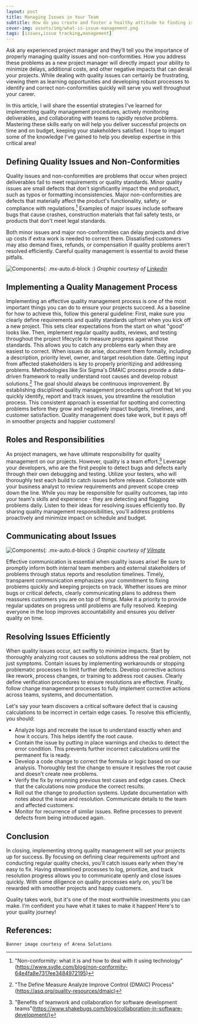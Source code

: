 ```yaml
---
layout: post
title: Managing Issues in Your Team
subtitle: How do you create and foster a healthy attitude to finding issues?
cover-img: assets/img/what-is-issue-management.png
tags: [issues,issue tracking,management]
---
```


Ask any experienced project manager and they’ll tell you the importance of properly managing quality issues and non-conformities. How you address these problems as a new project manager will directly impact your ability to minimize delays, additional costs, and other negative impacts that can derail your projects. While dealing with quality issues can certainly be frustrating, viewing them as learning opportunities and developing robust processes to identify and correct non-conformities quickly will serve you well throughout your career.

In this article, I will share the essential strategies I've learned for implementing quality management procedures, actively monitoring deliverables, and collaborating with teams to rapidly resolve problems. Mastering these skills early on will help you deliver successful projects on time and on budget, keeping your stakeholders satisfied. I hope to impart some of the knowledge I've gained to help you develop expertise in this critical area!

## Defining Quality Issues and Non-Conformities

Quality issues and non-conformities are problems that occur when project deliverables fail to meet requirements or quality standards. Minor quality issues are small defects that don't significantly impact the end product, such as typos or formatting inconsistencies. Major non-conformities are defects that materially affect the product's functionality, safety, or compliance with regulations.[^1] Examples of major issues include software bugs that cause crashes, construction materials that fail safety tests, or products that don't meet legal standards.

Both minor issues and major non-conformities can delay projects and drive up costs if extra work is needed to correct them. Dissatisfied customers may also demand fixes, refunds, or compensation if quality problems aren't resolved efficiently. Careful quality management is essential to avoid these pitfalls.

![Components](/agile-blog/assets/img/components.png){: .mx-auto.d-block :}
*Graphic courtesy of [Linkedin](https://www.linkedin.com/pulse/how-promote-requirements-management-samer-el-itani/)*

## Implementing a Quality Management Process

Implementing an effective quality management process is one of the most important things you can do to ensure your projects succeed. As a baseline for how to achieve this, follow this general guideline:
First, make sure you clearly define requirements and quality standards upfront when you kick off a new project. This sets clear expectations from the start on what "good" looks like. Then, implement regular quality audits, reviews, and testing throughout the project lifecycle to measure progress against those standards. This allows you to catch any problems early when they are easiest to correct.
When issues do arise, document them formally, including a description, priority level, owner, and target resolution date. Getting input from affected stakeholders is key to properly prioritizing and addressing problems. Methodologies like Six Sigma's DMAIC process provide a data-driven framework to really understand root causes and develop robust solutions.[^2]
The goal should always be continuous improvement. By establishing disciplined quality management procedures upfront that let you quickly identify, report and track issues, you streamline the resolution process. This consistent approach is essential for spotting and correcting problems before they grow and negatively impact budgets, timelines, and customer satisfaction.
Quality management does take work, but it pays off in smoother projects and happier customers!

## Roles and Responsibilities

As project managers, we have ultimate responsibility for quality management on our projects. However, quality is a team effort.[^3] Leverage your developers, who are the first people to detect bugs and defects early through their own debugging and testing. Utilize your testers, who will thoroughly test each build to catch issues before release. Collaborate with your business analyst to review requirements and prevent scope creep down the line. While you may be responsible for quality outcomes, tap into your team's skills and experience - they are detecting and flagging problems daily. Listen to their ideas for resolving issues efficiently too. By sharing quality management responsibilities, you'll address problems proactively and minimize impact on schedule and budget.

## Communicating about Issues

![Components](/agile-blog/assets/img/communication_1.jpg){: .mx-auto.d-block :}
*Graphic courtesy of [Vilmate](https://vilmate.com/blog/communication-challenges-in-agile/)*

Effective communication is essential when quality issues arise! Be sure to promptly inform both internal team members and external stakeholders of problems through status reports and resolution timelines. Timely, transparent communication emphasizes your commitment to fixing problems quickly and keeping projects on track. Whether issues are minor bugs or critical defects, clearly communicating plans to address them reassures customers you are on top of things. Make it a priority to provide regular updates on progress until problems are fully resolved. Keeping everyone in the loop improves accountability and ensures you deliver quality on time.

## Resolving Issues Efficiently

When quality issues occur, act swiftly to minimize impacts. Start by thoroughly analyzing root causes so solutions address the real problem, not just symptoms. Contain issues by implementing workarounds or stopping problematic processes to limit further defects. Develop corrective actions like rework, process changes, or training to address root causes. Clearly define verification procedures to ensure resolutions are effective. Finally, follow change management processes to fully implement corrective actions across teams, systems, and documentation.

Let's say your team discovers a critical software defect that is causing calculations to be incorrect in certain edge cases. To resolve this efficiently, you should:
- Analyze logs and recreate the issue to understand exactly when and how it occurs. This helps identify the root cause.
- Contain the issue by putting in place warnings and checks to detect the error condition. This prevents further incorrect calculations until the permanent fix is ready.
- Develop a code change to correct the formula or logic based on our analysis. Thoroughly test the change to ensure it resolves the root cause and doesn't create new problems.
- Verify the fix by rerunning previous test cases and edge cases. Check that the calculations now produce the correct results.
- Roll out the change to production systems. Update documentation with notes about the issue and resolution. Communicate details to the team and affected customers.
- Monitor for recurrence of similar issues. Refine processes to prevent defects from being introduced again.

## Conclusion

In closing, implementing strong quality management will set your projects up for success. By focusing on defining clear requirements upfront and conducting regular quality checks, you'll catch issues early when they're easy to fix. Having streamlined processes to log, prioritize, and track resolution progress allows you to communicate openly and close issues quickly. With some diligence on quality processes early on, you'll be rewarded with smoother projects and happy customers.

Quality takes work, but it's one of the most worthwhile investments you can make. I'm confident you have what it takes to make it happen! Here's to your quality journey!

## References:
[^1]: "Non-conformity: what it is and how to deal with it using technology"(https://www.sydle.com/blog/non-conformity-64e4fa8e7317ee3484972195)
[^2]: "The Define Measure Analyze Improve Control (DMAIC) Process"(https://asq.org/quality-resources/dmaic)
[^3]: "Benefits of teamwork and collaboration for software development teams"(https://www.shakebugs.com/blog/collaboration-in-software-development/)

~~~
Banner image courtesy of Arena Solutions
~~~